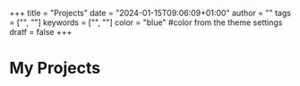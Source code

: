 +++
title = "Projects"
date = "2024-01-15T09:06:09+01:00"
author = ""
tags = ["", ""]
keywords = ["", ""]
color = "blue" #color from the theme settings
dratf = false
+++

# My Projects
